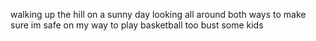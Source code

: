 walking up the hill
on a sunny day
looking all around
both ways to make sure im safe
on my way 
to play basketball
too bust some kids
